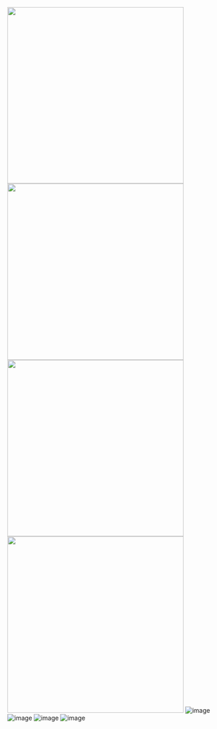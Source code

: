 <img src="https://img1.picmix.com/output/pic/normal/1/0/9/7/12397901_41626.gif" width="400" height="400"> <img src="https://img1.picmix.com/output/pic/normal/2/6/5/2/12152562_67f21.gif" width="400" height="400">
<img src="https://img1.picmix.com/output/pic/normal/4/7/9/5/12725974_d8227.gif" width="400" height="400"> <img src="https://img1.picmix.com/output/pic/normal/7/3/0/4/12724037_05de2.gif" width="400" height="400">
![image](https://files.catbox.moe/kl699g.jpg)
![image](https://files.catbox.moe/wmnauu.png)
![image](https://files.catbox.moe/m2hn9d.jpg)
![image](https://files.catbox.moe/unc11x.jpg)
